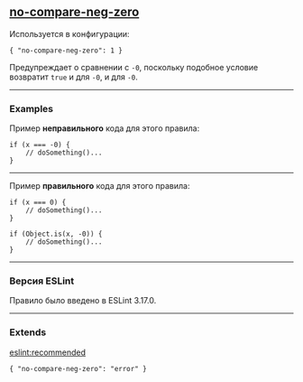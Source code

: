 ## [no-compare-neg-zero](https://eslint.org/docs/rules/no-compare-neg-zero)

Используется в конфигурации:
```ecmascript 6
{ "no-compare-neg-zero": 1 }
```

Предупреждает о сравнении с ```-0```, поскольку подобное условие возвратит ```true``` и для ```-0```, и для ```-0```.

---

### Examples

Пример __неправильного__ кода для этого правила:
```ecmascript 6
if (x === -0) {
    // doSomething()...
}
```

---

Пример __правильного__ кода для этого правила:
```ecmascript 6
if (x === 0) {
    // doSomething()...
}
```
```ecmascript 6
if (Object.is(x, -0)) {
    // doSomething()...
}
```

---

### Версия ESLint

Правило было введено в ESLint 3.17.0.

---

### Extends

[eslint:recommended](https://github.com/eslint/eslint/blob/master/conf/eslint-recommended.js)
```ecmascript 6
{ "no-compare-neg-zero": "error" }
```